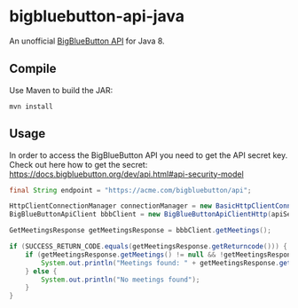# bigbluebutton-api-java
An unofficial [BigBlueButton API](https://docs.bigbluebutton.org/dev/api.html) for Java 8.

## Compile
Use Maven to build the JAR:

```
mvn install
```

## Usage
In order to access the BigBlueButton API you need to get the API secret key.
Check out here how to get the secret: https://docs.bigbluebutton.org/dev/api.html#api-security-model


```java
final String endpoint = "https://acme.com/bigbluebutton/api";

HttpClientConnectionManager connectionManager = new BasicHttpClientConnectionManager();
BigBlueButtonApiClient bbbClient = new BigBlueButtonApiClientHttp(apiSecret, endpoint, connectionManager);

GetMeetingsResponse getMeetingsResponse = bbbClient.getMeetings();

if (SUCCESS_RETURN_CODE.equals(getMeetingsResponse.getReturncode())) {
    if (getMeetingsResponse.getMeetings() != null && !getMeetingsResponse.getMeetings().isEmpty()) {
        System.out.println("Meetings found: " + getMeetingsResponse.getMeetings().size());
    } else {
        System.out.println("No meetings found");
    }
}

```